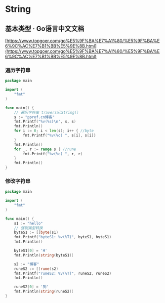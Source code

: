 # String

## 基本类型 · Go语言中文文档

[https://www.topgoer.com/go%E5%9F%BA%E7%A1%80/%E5%9F%BA%E6%9C%AC%E7%B1%BB%E5%9E%8B.html](https://www.topgoer.com/go%E5%9F%BA%E7%A1%80/%E5%9F%BA%E6%9C%AC%E7%B1%BB%E5%9E%8B.html)

### 遍历字符串

```go
package main

import (
	"fmt"
)

func main() {
	// 遍历字符串 traversalString()
	s := "pprof.cn博客"
	fmt.Printf("%v(%s)\n", s, s)
	fmt.Println()
	for i := 0; i < len(s); i++ { //byte
		fmt.Printf("%v(%c) ", s[i], s[i])
	}
	fmt.Println()
	for _, r := range s { //rune
		fmt.Printf("%v(%c) ", r, r)
	}
	fmt.Println()
}
```

### 修改字符串

```go
package main

import (
	"fmt"
)

func main() {
	s1 := "hello"
	// 强制类型转换
	byteS1 := []byte(s1)
	fmt.Printf("byteS1: %v(%T)", byteS1, byteS1)
	fmt.Println()

	byteS1[0] = 'H'
	fmt.Println(string(byteS1))

	s2 := "博客"
	runeS2 := []rune(s2)
	fmt.Printf("runeS2: %v(%T)", runeS2, runeS2)
	fmt.Println()

	runeS2[0] = '狗'
	fmt.Println(string(runeS2))
}
```

